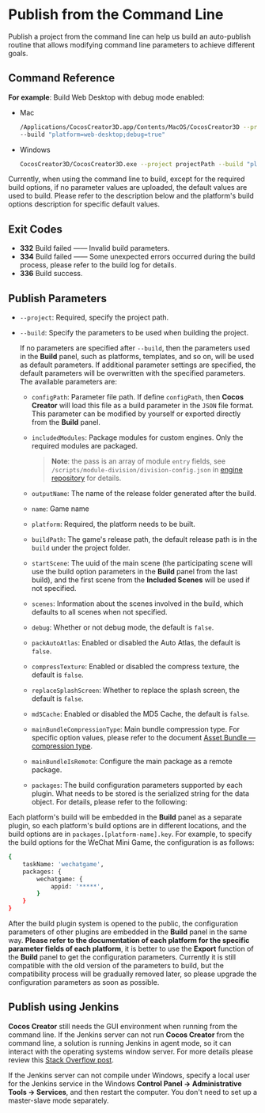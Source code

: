 # Publish from the Command Line

Publish a project from the command line can help us build an auto-publish routine that allows modifying command line parameters to achieve different goals.

## Command Reference

**For example**: Build Web Desktop with debug mode enabled:

- Mac

  ```bash
  /Applications/CocosCreator3D.app/Contents/MacOS/CocosCreator3D --project projectPath
  --build "platform=web-desktop;debug=true"
  ```

- Windows

  ```bash
  CocosCreator3D/CocosCreator3D.exe --project projectPath --build "platform=web-desktop;debug=true"
  ```

Currently, when using the command line to build, except for the required build options, if no parameter values are uploaded, the default values are used to build. Please refer to the description below and the platform's build options description for specific default values.

## Exit Codes

- **332** Build failed —— Invalid build parameters.
- **334** Build failed —— Some unexpected errors occurred during the build process, please refer to the build log for details.
- **336** Build success.

## Publish Parameters

- `--project`: Required, specify the project path.

- `--build`: Specify the parameters to be used when building the project.

  If no parameters are specified after `--build`, then the parameters used in the **Build** panel, such as platforms, templates, and so on, will be used as default parameters. If additional parameter settings are specified, the default parameters will be overwritten with the specified parameters. The available parameters are:

  - `configPath`: Parameter file path. If define `configPath`, then __Cocos Creator__ will load this file as a build parameter in the `JSON` file format. This parameter can be modified by yourself or exported directly from the **Build** panel.

  - `includedModules`: Package modules for custom engines. Only the required modules are packaged.

      > **Note**: the pass is an array of module `entry` fields, see `/scripts/module-division/division-config.json` in [engine repository](https://github.com/cocos-creator/engine) for details.

  - `outputName`: The name of the release folder generated after the build.
  - `name`: Game name
  - `platform`: Required, the platform needs to be built.
  - `buildPath`: The game's release path, the default release path is in the `build` under the project folder.
  - `startScene`: The uuid of the main scene (the participating scene will use the build option parameters in the **Build** panel from the last build), and the first scene from the **Included Scenes** will be used if not specified.
  - `scenes`: Information about the scenes involved in the build, which defaults to all scenes when not specified.
  - `debug`: Whether or not debug mode, the default is `false`.
  - `packAutoAtlas`: Enabled or disabled the Auto Atlas, the default is `false`.
  - `compressTexture`: Enabled or disabled the compress texture, the default is `false`.
  - `replaceSplashScreen`: Whether to replace the splash screen, the default is `false`.
  - `md5Cache`: Enabled or disabled the MD5 Cache, the default is `false`.
  - `mainBundleCompressionType`: Main bundle compression type. For specific option values, please refer to the document [Asset Bundle — compression type](../../asset/bundle.md##compression-type).
  - `mainBundleIsRemote`: Configure the main package as a remote package.
  - `packages`: The build configuration parameters supported by each plugin. What needs to be stored is the serialized string for the data object. For details, please refer to the following:

Each platform's build will be embedded in the **Build** panel as a separate plugin, so each platform's build options are in different locations, and the build options are in `packages.[platform-name].key`. For example, to specify the build options for the WeChat Mini Game, the configuration is as follows:

```bash
{
    taskName: 'wechatgame',
    packages: {
        wechatgame: {
            appid: '*****',
        }
    }
}
```

After the build plugin system is opened to the public, the configuration parameters of other plugins are embedded in the **Build** panel in the same way. **Please refer to the documentation of each platform for the specific parameter fields of each platform**, it is better to use the **Export** function of the **Build** panel to get the configuration parameters. Currently it is still compatible with the old version of the parameters to build, but the compatibility process will be gradually removed later, so please upgrade the configuration parameters as soon as possible.

## Publish using Jenkins

**Cocos Creator** still needs the GUI environment when running from the command line. If the Jenkins server can not run **Cocos Creator** from the command line, a solution is running Jenkins in agent mode, so it can interact with the operating systems window server. For more details please review this [Stack Overflow post]( https://stackoverflow.com/questions/13966595/build-unity-project-with-jenkins-failed).

If the Jenkins server can not compile under Windows, specify a local user for the Jenkins service in the Windows **Control Panel -> Administrative Tools -> Services**, and then restart the computer. You don't need to set up a master-slave mode separately.
